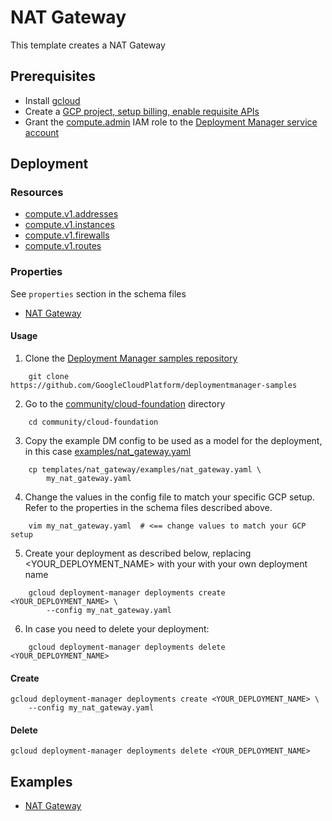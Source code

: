# NAT Gateway

This template creates a NAT Gateway

## Prerequisites

- Install [gcloud](https://cloud.google.com/sdk)
- Create a [GCP project, setup billing, enable requisite APIs](../project/README.md)
- Grant the [compute.admin](https://cloud.google.com/compute/docs/access/iam) IAM
role to the [Deployment Manager service account](https://cloud.google.com/deployment-manager/docs/access-control#access_control_for_deployment_manager)

## Deployment

### Resources

- [compute.v1.addresses](https://cloud.google.com/compute/docs/reference/rest/v1/addresses)
- [compute.v1.instances](https://cloud.google.com/compute/docs/reference/rest/v1/instances)
- [compute.v1.firewalls](https://cloud.google.com/compute/docs/reference/rest/v1/firewalls)
- [compute.v1.routes](https://cloud.google.com/compute/docs/reference/rest/v1/routes)



### Properties

See `properties` section in the schema files

-  [NAT Gateway](single_nat_gateway.py.schema)


#### Usage


1. Clone the [Deployment Manager samples repository](https://github.com/GoogleCloudPlatform/deploymentmanager-samples)

```shell
    git clone https://github.com/GoogleCloudPlatform/deploymentmanager-samples
```

2. Go to the [community/cloud-foundation](../../) directory

```shell
    cd community/cloud-foundation
```

3. Copy the example DM config to be used as a model for the deployment, in this
   case [examples/nat_gateway.yaml](examples/nat_gateway.yaml)

```shell
    cp templates/nat_gateway/examples/nat_gateway.yaml \
        my_nat_gateway.yaml
```

4. Change the values in the config file to match your specific GCP setup.
   Refer to the properties in the schema files described above.

```shell
    vim my_nat_gateway.yaml  # <== change values to match your GCP setup
```

5. Create your deployment as described below, replacing <YOUR_DEPLOYMENT_NAME>
   with your with your own deployment name

```shell
    gcloud deployment-manager deployments create <YOUR_DEPLOYMENT_NAME> \
        --config my_nat_gateway.yaml
```

6. In case you need to delete your deployment:

```shell
    gcloud deployment-manager deployments delete <YOUR_DEPLOYMENT_NAME>
```

#### Create

```
gcloud deployment-manager deployments create <YOUR_DEPLOYMENT_NAME> \
    --config my_nat_gateway.yaml
```


#### Delete

```
gcloud deployment-manager deployments delete <YOUR_DEPLOYMENT_NAME>
```


## Examples

- [NAT Gateway](examples/nat_gateway.yaml)
